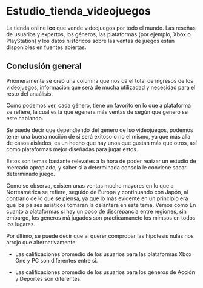 # Estudio_tienda_videojuegos
La tienda online **Ice** que vende videojuegos por todo el mundo. Las reseñas de usuarios y expertos, los géneros, las plataformas (por ejemplo, Xbox o PlayStation) y los datos históricos sobre las ventas de juegos están disponibles en fuentes abiertas.

## Conclusión general

Priomeramente se creó una columna que nos dá el total de ingresos de los videojuegos, información que será de mucha utilizadad y necesidad para el resto del anaálisis.

Como podemos ver, cada género, tiene un favorito en lo que a plataforma se refiere, la cual es la que egenera más ventas de según que genero se este hablando. 

Se puede decir que dependiendo del género de lso videojuegos, podemos tener una buena nociión de si será exitoso o no el mismo, ya que más alla de casos aislados, es un hecho que hay unos que gustan más que otros, así como plataformas mejor diseñadas para jugar estos.

Estos son temas bastante relevates a la hora de poder reaizar un estudio de mercado apropiado, y saber si a determinada consola le conviene sacar determinado juego.

Como se observa, existen unas ventas mucho mayores en lo que a Norteamérica se refiere, seguido de Europa y continuando con Japón, al contrario de lo que se piensa, ya que lo más evidente en un principio era que los paises asiaticos tomaran la delantera en este tema. Vemos como En cuanto a plataformas si hay un poco de discrepancia entre regiones, sin embargo, los generos má jugados son practicamanete los mimsos en todos los lugares.

Por último, se puede decir que al querer comprobar las hipotesis nulas nos arrojo que alternativamente:

* Las calificaciones promedio de los usuarios para las plataformas Xbox One y PC son diferentes entre si.

* Las calificaciones promedio de los usuarios para los géneros de Acción y Deportes son diferentes.
